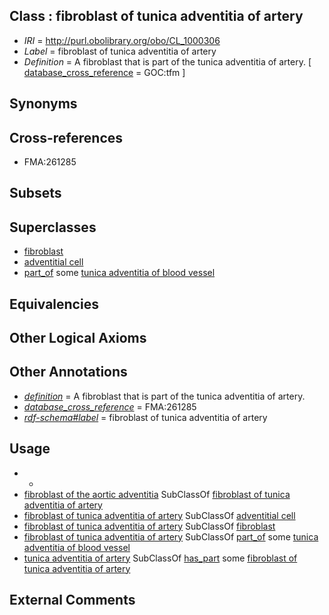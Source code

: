 
## Class : fibroblast of tunica adventitia of artery

 * *IRI* = http://purl.obolibrary.org/obo/CL_1000306
 * *Label* = fibroblast of tunica adventitia of artery
 * *Definition* = A fibroblast that is part of the tunica adventitia of artery. [ [database_cross_reference](../../ef/oboInOwl#hasDbXref.md) = GOC:tfm ]

## Synonyms


## Cross-references

 * FMA:261285

## Subsets


## Superclasses

 * [fibroblast](../../CL/57/CL_0000057.md)
 * [adventitial cell](../../CL/03/CL_0002503.md)
 * [part_of](../../BFO/50/BFO_0000050.md) some [tunica adventitia of blood vessel](../../UBERON/34/UBERON_0005734.md)

## Equivalencies


## Other Logical Axioms


## Other Annotations

 * *[definition](../../IAO/15/IAO_0000115.md)* = A fibroblast that is part of the tunica adventitia of artery.
 * *[database_cross_reference](../../ef/oboInOwl#hasDbXref.md)* = FMA:261285
 * *[rdf-schema#label](../../el/rdf-schema#label.md)* = fibroblast of tunica adventitia of artery

## Usage

 * -
 * [fibroblast of the aortic adventitia](../../CL/47/CL_0002547.md) SubClassOf [fibroblast of tunica adventitia of artery](../../CL/06/CL_1000306.md)
 * [fibroblast of tunica adventitia of artery](../../CL/06/CL_1000306.md) SubClassOf [adventitial cell](../../CL/03/CL_0002503.md)
 * [fibroblast of tunica adventitia of artery](../../CL/06/CL_1000306.md) SubClassOf [fibroblast](../../CL/57/CL_0000057.md)
 * [fibroblast of tunica adventitia of artery](../../CL/06/CL_1000306.md) SubClassOf [part_of](../../BFO/50/BFO_0000050.md) some [tunica adventitia of blood vessel](../../UBERON/34/UBERON_0005734.md)
 * [tunica adventitia of artery](../../UBERON/40/UBERON_0007240.md) SubClassOf [has_part](../../BFO/51/BFO_0000051.md) some [fibroblast of tunica adventitia of artery](../../CL/06/CL_1000306.md)

## External Comments

